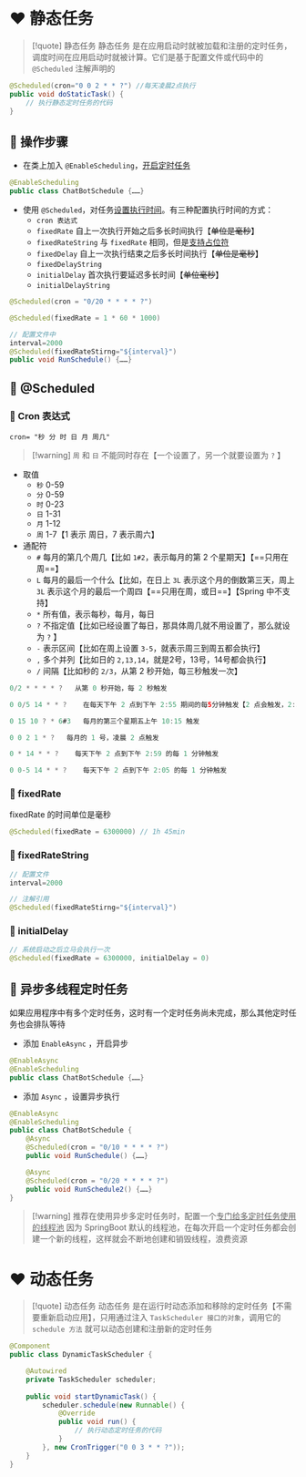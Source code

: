 # ❤ 静态任务
>[!quote] 静态任务
> 静态任务 是在应用启动时就被加载和注册的定时任务，调度时间在应用启动时就被计算。它们是基于配置文件或代码中的 `@Scheduled` 注解声明的

```java
@Scheduled(cron="0 0 2 * * ?") //每天凌晨2点执行
public void doStaticTask() {
    // 执行静态定时任务的代码
}
```

## 💛 操作步骤
- 在类上加入 `@EnableScheduling`，<u>开启定时任务</u>
```java
@EnableScheduling
public class ChatBotSchedule {……}
```

- 使用 `@Scheduled`，对任务<u>设置执行时间</u>。有三种配置执行时间的方式：
	- `cron 表达式` 
	- `fixedRate` 自上一次执行开始之后多长时间执行【~~单位是毫秒~~】
	- `fixedRateString` 与 `fixedRate` 相同，但是<u>支持占位符</u>
	- `fixedDelay` 自上一次执行结束之后多长时间执行【~~单位是毫秒~~】
	- `fixedDelayString`
	- `initialDelay` 首次执行要延迟多长时间【~~单位毫秒~~】
	- `initialDelayString`

```java
@Scheduled(cron = "0/20 * * * * ?")  

@Scheduled(fixedRate = 1 * 60 * 1000)  

// 配置文件中
interval=2000
@Scheduled(fixedRateStirng="${interval}")
public void RunSchedule() {……}
```

## 💛 @Scheduled
### 💙 Cron 表达式
`cron= "秒 分 时 日 月 周几"`

>[!warning] `周` 和 `日` 不能同时存在【一个设置了，另一个就要设置为 `?` 】

- 取值
	- `秒` 0-59
	- `分` 0-59
	- `时` 0-23
	- `日` 1-31
	- `月` 1-12
	- `周` 1-7【1 表示 周日，7 表示周六】
- 通配符
	- `#` 每月的第几个周几【比如 `1#2`，表示每月的第 2 个星期天】【==只用在周==】
	- `L` 每月的最后一个什么【比如，在日上 `3L` 表示这个月的倒数第三天，周上 `3L` 表示这个月的最后一个周四【==只用在周，或日==】【Spring 中不支持】
	- `*` 所有值，表示每秒，每月，每日
	- `?` 不指定值【比如已经设置了每日，那具体周几就不用设置了，那么就设为 `?` 】
	- `-` 表示区间【比如在周上设置 `3-5`，就表示周三到周五都会执行】
	- `,` 多个并列【比如日的 `2,13,14`，就是2号，13号，14号都会执行】
	- `/` 间隔【比如秒的 `2/3`，从第 2 秒开始，每三秒触发一次】

```java
0/2 * * * * ?   从第 0 秒开始，每 2 秒触发

0 0/5 14 * * ?    在每天下午 2 点到下午 2:55 期间的每5分钟触发【2 点会触发，2:55 也会触发】

0 15 10 ? * 6#3   每月的第三个星期五上午 10:15 触发

0 0 2 1 * ?   每月的 1 号，凌晨 2 点触发

0 * 14 * * ?    每天下午 2 点到下午 2:59 的每 1 分钟触发

0 0-5 14 * * ?    每天下午 2 点到下午 2:05 的每 1 分钟触发 
```

### 💙 fixedRate
fixedRate 的时间单位是毫秒

```java
@Scheduled(fixedRate = 6300000) // 1h 45min
```

### 💙 fixedRateString
```java
// 配置文件
interval=2000

// 注解引用
@Scheduled(fixedRateStirng="${interval}")
```

### 💙 initialDelay
```java
// 系统启动之后立马会执行一次
@Scheduled(fixedRate = 6300000, initialDelay = 0)
```



## 💛 异步多线程定时任务
如果应用程序中有多个定时任务，这时有一个定时任务尚未完成，那么其他定时任务也会排队等待

- 添加 `EnableAsync` ，开启异步
```java
@EnableAsync
@EnableScheduling
public class ChatBotSchedule {……}
```

- 添加 `Async` ，设置异步执行
```java
@EnableAsync
@EnableScheduling
public class ChatBotSchedule {
	@Async
	@Scheduled(cron = "0/10 * * * * ?")  
	public void RunSchedule() {……}

	@Async
	@Scheduled(cron = "0/20 * * * * ?")  
	public void RunSchedule2() {……}
}
```

>[!warning] 推荐在使用异步多定时任务时，配置一个<u>专门给多定时任务使用的线程池</u>
>因为 SpringBoot 默认的线程池，在每次开启一个定时任务都会创建一个新的线程，这样就会不断地创建和销毁线程，浪费资源

# ❤ 动态任务
>[!quote] 动态任务
> 动态任务 是在运行时动态添加和移除的定时任务【不需要重新启动应用】，只用通过注入 `TaskScheduler 接口的对象`，调用它的 `schedule 方法` 就可以动态创建和注册新的定时任务

```java
@Component
public class DynamicTaskScheduler {

    @Autowired
    private TaskScheduler scheduler;
    
    public void startDynamicTask() {
        scheduler.schedule(new Runnable() {
            @Override
            public void run() {
                // 执行动态定时任务的代码
            }
        }, new CronTrigger("0 0 3 * * ?"));
    }
}
```













